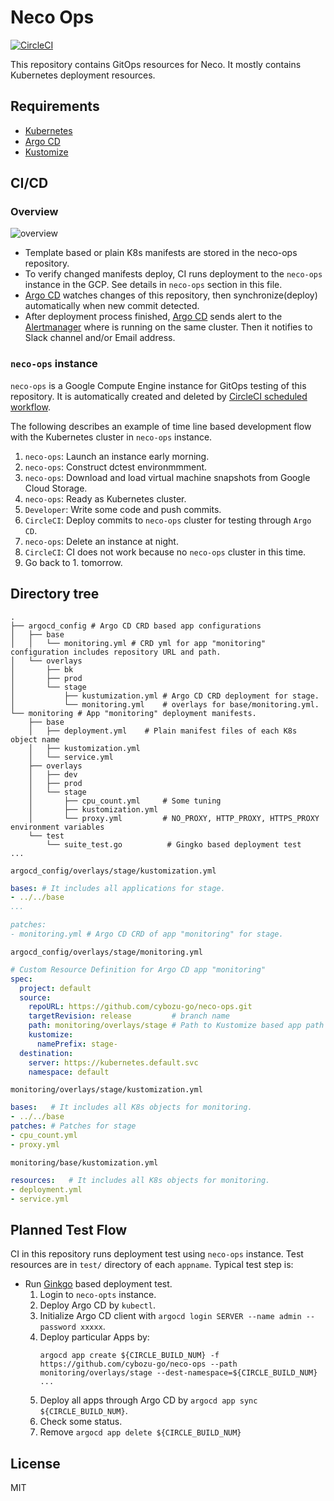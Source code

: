 Neco Ops
========

[![CircleCI](https://circleci.com/gh/cybozu-go/neco-ops.svg?style=svg)](https://circleci.com/gh/cybozu-go/neco-ops)

This repository contains GitOps resources for Neco. It mostly contains Kubernetes deployment resources.

Requirements
------------

- [Kubernetes][]
- [Argo CD][]
- [Kustomize][]

CI/CD
-----

### Overview

![overview](http://www.plantuml.com/plantuml/png/dPJVQzim4CVVzLSSVceWCJJPZyuFWv5ktHZTIblOIw78yiNHR4j6aXl2wFy--P0zBHYQvibdt-VklYVTcGkd3IIN-FIpjO2gb0hH9C3_lR30tEAJn5rmcl32HAsx0f8hwRvsUG9_601uht1SbJL2eb3eXMxjWpgxtye-iDLM-eJx6INg_O_UpvvP56KTBv7yP8MqeTRtBaUZqA7rNphhWgJgmZx6z86GJwRKiBuab7jR54JZo9xD-dDeQxrlK3axVr1hhJQolERj7D29b48B8ivFYbgU5BMQweRNQ5p35Iz3z_47DaR4ZSAYq3kr-3YqaC7xDDZ7yCjNygj3_ld_AswDBaXvRnnzmGGVURy4JvNEAwBowkYoX1vLrADJ9Vr-z0jsZzP9LHBllFsI0ByrOO6SB-32ElMH2LojR_gp--sBp4QX8Uc4WhKqmZ_NtuWLz2RaiBztDHSLUMnlnO6V6ovhSc5lCJRy6COB7tOOCZXFuPfN23UtSn2wQQHZetTXPBbrdX-AUtwPqfc0qwqKa1kkn1OQhkJ6VxLi94CfEhGCLZxAx7rGc2yGMoyMOxx6ZOkaPV0cXRkjte51szME3J-ma3act_eUq9GuAX-PUDmpU9V2B-wytfOR9qLNSnCwc4FRrVMewY3FOin44tfweZXJNhqYp-JQnd-G32vI-ABDZfi2fDfeqt0djM8nD4RIo6Jm8OKVsiaDNGmDr3HEOtI0qv2nlm00)

- Template based or plain K8s manifests are stored in the neco-ops repository.
- To verify changed manifests deploy, CI runs deployment to the `neco-ops` instance in the GCP. See details in `neco-ops` section in this file.
- [Argo CD][] watches changes of this repository, then synchronize(deploy) automatically when new commit detected.
- After deployment process finished, [Argo CD][] sends alert to the [Alertmanager][] where is running on the same cluster. Then it notifies to Slack channel and/or Email address.

### `neco-ops` instance

`neco-ops` is a Google Compute Engine instance for GitOps testing of this repository. It is automatically created and deleted by [CircleCI scheduled workflow](https://circleci.com/docs/2.0/workflows).

The following describes an example of time line based development flow with the Kubernetes cluster in `neco-ops` instance.

1. `neco-ops`: Launch an instance early morning.
2. `neco-ops`: Construct dctest environmmment.
3. `neco-ops`: Download and load virtual machine snapshots from Google Cloud Storage.
4. `neco-ops`: Ready as Kubernetes cluster.
5. `Developer`: Write some code and push commits.
6. `CircleCI`: Deploy commits to `neco-ops` cluster for testing through `Argo CD`.
7. `neco-ops`: Delete an instance at night.
8. `CircleCI`: CI does not work because no `neco-ops` cluster in this time.
9. Go back to 1. tomorrow.

Directory tree
--------------

```console
.
├── argocd_config # Argo CD CRD based app configurations
│   ├── base
│   │   └── monitoring.yml # CRD yml for app "monitoring" configuration includes repository URL and path.
│   └── overlays
│       ├── bk
│       ├── prod
│       └── stage
│           ├── kustumization.yml # Argo CD CRD deployment for stage.
│           └── monitoring.yml    # overlays for base/monitoring.yml.
└── monitoring # App "monitoring" deployment manifests.
    ├── base
    │   ├── deployment.yml    # Plain manifest files of each K8s object name
    │   ├── kustomization.yml
    │   └── service.yml
    ├── overlays
    │   ├── dev
    │   ├── prod
    │   └── stage
    │       ├── cpu_count.yml     # Some tuning
    │       ├── kustomization.yml
    │       └── proxy.yml         # NO_PROXY, HTTP_PROXY, HTTPS_PROXY environment variables
    └── test
        └── suite_test.go          # Gingko based deployment test
...
```

`argocd_config/overlays/stage/kustomization.yml`
```yml
bases: # It includes all applications for stage.
- ../../base
...

patches:
- monitoring.yml # Argo CD CRD of app "monitoring" for stage.
```

`argocd_config/overlays/stage/monitoring.yml`
```yml
# Custom Resource Definition for Argo CD app "monitoring"
spec:
  project: default
  source:
    repoURL: https://github.com/cybozu-go/neco-ops.git
    targetRevision: release         # branch name
    path: monitoring/overlays/stage # Path to Kustomize based app path
    kustomize:
      namePrefix: stage-
  destination:
    server: https://kubernetes.default.svc
    namespace: default
```

`monitoring/overlays/stage/kustomization.yml`
```yml
bases:   # It includes all K8s objects for monitoring.
- ../../base
patches: # Patches for stage
- cpu_count.yml
- proxy.yml
```

`monitoring/base/kustomization.yml`
```yml
resources:   # It includes all K8s objects for monitoring.
- deployment.yml
- service.yml
```

Planned Test Flow
-----------------

CI in this repository runs deployment test using `neco-ops` instance. Test resources are in `test/` directory of each `appname`.
Typical test step is:

- Run [Ginkgo][] based deployment test.
    1. Login to `neco-opts` instance.
    2. Deploy Argo CD by `kubectl`.
    3. Initialize Argo CD client with `argocd login SERVER --name admin --password xxxxx`.
    4. Deploy particular Apps by:
        ```console
        argocd app create ${CIRCLE_BUILD_NUM} -f https://github.com/cybozu-go/neco-ops --path monitoring/overlays/stage --dest-namespace=${CIRCLE_BUILD_NUM} ...
        ````
    5. Deploy all apps through Argo CD by `argocd app sync ${CIRCLE_BUILD_NUM}`.
    6. Check some status.
    7. Remove `argocd app delete ${CIRCLE_BUILD_NUM}`

License
-------

MIT

[Kubernetes]: https://kubernetes.io/
[Kustomize]: https://github.com/kubernetes-sigs/kustomize
[Argo CD]: https://github.com/argoproj/argo-cd
[Alertmanager]: https://prometheus.io/docs/alerting/alertmanager/
[Ginkgo]: https://github.com/onsi/ginkgo
